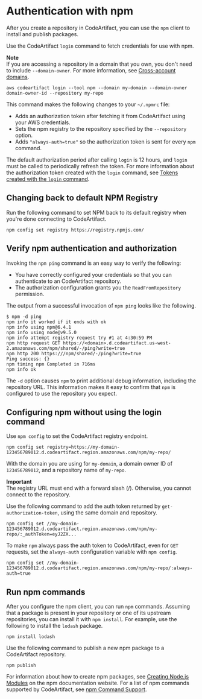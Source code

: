# Authentication with npm<a name="npm-auth"></a>

After you create a repository in CodeArtifact, you can use the `npm` client to install and publish packages\.

 Use the CodeArtifact `login` command to fetch credentials for use with npm\.

**Note**  
If you are accessing a repository in a domain that you own, you don't need to include `--domain-owner`\. For more information, see [Cross\-account domains](domain-overview.md#domain-overview-cross-account)\.

```
aws codeartifact login --tool npm --domain my-domain --domain-owner domain-owner-id --repository my-repo
```

This command makes the following changes to your `~/.npmrc` file:
+ Adds an authorization token after fetching it from CodeArtifact using your AWS credentials\.
+ Sets the npm registry to the repository specified by the `--repository` option\.
+ Adds `"always-auth=true"` so the authorization token is sent for every `npm` command\.

The default authorization period after calling `login` is 12 hours, and `login` must be called to periodically refresh the token\. For more information about the authorization token created with the `login` command, see [Tokens created with the `login` command](tokens-authentication.md#auth-token-login)\.

## Changing back to default NPM Registry

Run the following command to set NPM back to its default registry when you're done connecting to CodeArtifact.

```
npm config set registry https://registry.npmjs.com/
```

## Verify npm authentication and authorization<a name="verifying-npm-authentication-and-authorization"></a>

Invoking the `npm ping` command is an easy way to verify the following:
+ You have correctly configured your credentials so that you can authenticate to an CodeArtifact repository\.
+ The authorization configuration grants you the `ReadFromRepository` permission\.

The output from a successful invocation of `npm ping` looks like the following\.

```
$ npm -d ping
npm info it worked if it ends with ok
npm info using npm@6.4.1
npm info using node@v9.5.0
npm info attempt registry request try #1 at 4:30:59 PM
npm http request GET https://<domain>.d.codeartifact.us-west-2.amazonaws.com/npm/shared/-/ping?write=true
npm http 200 https:///npm/shared/-/ping?write=true
Ping success: {}
npm timing npm Completed in 716ms
npm info ok
```

The `-d` option causes `npm` to print additional debug information, including the repository URL\. This information makes it easy to confirm that `npm` is configured to use the repository you expect\.

## Configuring npm without using the login command<a name="configuring-npm-without-using-the-login-command"></a>

Use `npm config` to set the CodeArtifact registry endpoint\.

```
npm config set registry=https://my-domain-123456789012.d.codeartifact.region.amazonaws.com/npm/my-repo/
```

With the domain you are using for `my-domain`, a domain owner ID of `123456789012`, and a repository name of `my-repo`\.

**Important**  
The registry URL must end with a forward slash \(/\)\. Otherwise, you cannot connect to the repository\.

Use the following command to add the auth token returned by `get-authorization-token`, using the same domain and repository\.

```
npm config set //my-domain-123456789012.d.codeartifact.region.amazonaws.com/npm/my-repo/:_authToken=eyJ2ZX...
```

 To make `npm` always pass the auth token to CodeArtifact, even for `GET` requests, set the `always-auth` configuration variable with `npm config`\. 

```
npm config set //my-domain-123456789012.d.codeartifact.region.amazonaws.com/npm/my-repo/:always-auth=true
```

## Run npm commands<a name="running-npm-commands"></a>

After you configure the npm client, you can run `npm` commands\. Assuming that a package is present in your repository or one of its upstream repositories, you can install it with `npm install`\. For example, use the following to install the `lodash` package\.

```
npm install lodash
```

Use the following command to publish a new npm package to a CodeArtifact repository\.

```
npm publish
```

For information about how to create npm packages, see [Creating Node\.js Modules](https://docs.npmjs.com/getting-started/creating-node-modules) on the npm documentation website\. For a list of npm commands supported by CodeArtifact, see [npm Command Support](npm-commands.md)\. 
